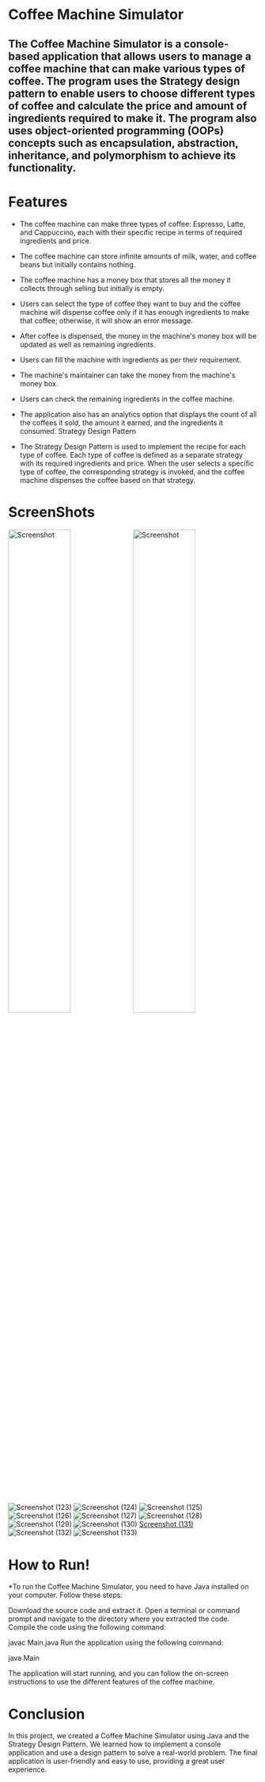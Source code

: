 # Coffee Machine Simulator 

##  The Coffee Machine Simulator is a console-based application that allows users to manage a coffee machine that can make various types of coffee. The program uses the Strategy design pattern to enable users to choose different types of coffee and calculate the price and amount of ingredients required to make it. The program also uses object-oriented programming (OOPs) concepts such as encapsulation, abstraction, inheritance, and polymorphism to achieve its functionality.


# Features
* The coffee machine can make three types of coffee: Espresso, Latte, and Cappuccino, each with their specific recipe in terms of required ingredients and price.

* The coffee machine can store infinite amounts of milk, water, and coffee beans but initially contains nothing.

* The coffee machine has a money box that stores all the money it collects through selling but initially is empty.

* Users can select the type of coffee they want to buy and the coffee machine will dispense coffee only if it has enough ingredients to make that coffee; otherwise, it will show an error message.

* After coffee is dispensed, the money in the machine's money box will be updated as well as remaining ingredients.

* Users can fill the machine with ingredients as per their requirement.

* The machine's maintainer can take the money from the machine's money box.

* Users can check the remaining ingredients in the coffee machine.


* The application also has an analytics option that displays the count of all the coffees it sold, the amount it earned, and the ingredients it consumed.
Strategy Design Pattern

* The Strategy Design Pattern is used to implement the recipe for each type of coffee. Each type of coffee is defined as a separate strategy with its required ingredients and price. When the user selects a specific type of coffee, the corresponding strategy is invoked, and the coffee machine dispenses the coffee based on that strategy.

# ScreenShots

<img src="https://user-images.githubusercontent.com/111841729/231751756-823034bf-9867-42ac-b6e5-584f79f58f0c.png" alt="Screenshot" width="50%" height="50%"><img src="https://user-images.githubusercontent.com/111841729/231751772-a49c7544-8a08-4ae7-a118-2f7eee183fca.png" alt="Screenshot" width="50%" height="50%">


![Screenshot (123)](https://user-images.githubusercontent.com/111841729/231751756-823034bf-9867-42ac-b6e5-584f79f58f0c.png)
![Screenshot (124)](https://user-images.githubusercontent.com/111841729/231751772-a49c7544-8a08-4ae7-a118-2f7eee183fca.png)
![Screenshot (125)](https://user-images.githubusercontent.com/111841729/231751812-6ad931f8-6082-4f6b-ba6c-9e55d7669768.png)
![Screenshot (126)](https://user-images.githubusercontent.com/111841729/231751850-be3a971e-f6b4-4130-a8d1-f463431127e7.png)
![Screenshot (127)](https://user-images.githubusercontent.com/111841729/231751865-f5f998ae-4038-4a09-b423-a717437dcf77.png)
![Screenshot (128)](https://user-images.githubusercontent.com/111841729/231751881-a53a91d5-cd10-41b4-a452-57bfb989d0e1.png)
![Screenshot (129)](https://user-images.githubusercontent.com/111841729/231751893-164fff51-662d-4309-873d-f641a9fad688.png)
![Screenshot (130)](https://user-images.githubusercontent.com/111841729/231751912-fbbcfe3c-4d15-438f-a4bf-5e0b2daf88e4.png)
[Screenshot (131)](https://user-images.githubusercontent.com/111841729/231751935-54b2d133-559c-4873-9a9f-cd82ddf07660.png)
![Screenshot (132)](https://user-images.githubusercontent.com/111841729/231751988-9fdf0a41-f8de-4f37-a5c7-b504b5415037.png)
![Screenshot (133)](https://user-images.githubusercontent.com/111841729/231752013-345b6089-d162-44cc-af8a-823dc07aa5eb.png)

# How to Run!


*To run the Coffee Machine Simulator, you need to have Java installed on your computer. Follow these steps:

Download the source code and extract it.
Open a terminal or command prompt and navigate to the directory where you extracted the code.
Compile the code using the following command:

javac Main.java
Run the application using the following command:

java Main

The application will start running, and you can follow the on-screen instructions to use the different features of the coffee machine.

# Conclusion
In this project, we created a Coffee Machine Simulator using Java and the Strategy Design Pattern. We learned how to implement a console application and use a design pattern to solve a real-world problem. The final application is user-friendly and easy to use, providing a great user experience.
